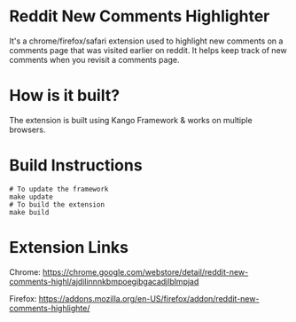 # Reddit New Comments Highlighter

It's a chrome/firefox/safari extension used to highlight new comments on a comments page that was visited earlier on reddit.
It helps keep track of new comments when you revisit a comments page.

# How is it built?

The extension is built using Kango Framework & works on multiple browsers.

# Build Instructions


```
# To update the framework
make update
# To build the extension
make build
```

# Extension Links

Chrome: https://chrome.google.com/webstore/detail/reddit-new-comments-highl/ajdilinnnkbmpoegibgacadjlblmpjad

Firefox: https://addons.mozilla.org/en-US/firefox/addon/reddit-new-comments-highlighte/
